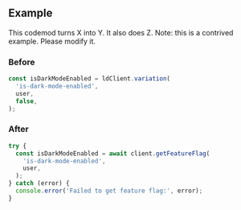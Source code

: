 


## Example
This codemod turns X into Y. It also does Z.
Note: this is a contrived example. Please modify it.

### Before

```ts
const isDarkModeEnabled = ldClient.variation(
  'is-dark-mode-enabled',
  user,
  false,
);
```

### After

```ts
try {
  const isDarkModeEnabled = await client.getFeatureFlag(
    'is-dark-mode-enabled',
    user,
  );
} catch (error) {
  console.error('Failed to get feature flag:', error);
}
```

